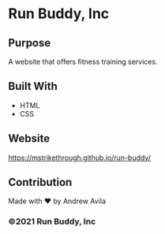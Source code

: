 # Run Buddy, Inc

## Purpose
A website that offers fitness training services.

## Built With
* HTML
* CSS

## Website
https://mstrikethrough.github.io/run-buddy/

## Contribution
Made with ❤️ by Andrew Avila

### ©️2021 Run Buddy, Inc
